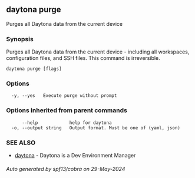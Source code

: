 ## daytona purge

Purges all Daytona data from the current device

### Synopsis

Purges all Daytona data from the current device - including all workspaces, configuration files, and SSH files. This command is irreversible.

```
daytona purge [flags]
```

### Options

```
  -y, --yes   Execute purge without prompt
```

### Options inherited from parent commands

```
      --help            help for daytona
  -o, --output string   Output format. Must be one of (yaml, json)
```

### SEE ALSO

* [daytona](daytona.md)	 - Daytona is a Dev Environment Manager

###### Auto generated by spf13/cobra on 29-May-2024
